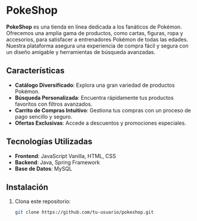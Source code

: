 # PokeShop

**PokeShop** es una tienda en línea dedicada a los fanáticos de Pokémon. Ofrecemos una amplia gama de productos, como cartas, figuras, ropa y accesorios, para satisfacer a entrenadores Pokémon de todas las edades. Nuestra plataforma asegura una experiencia de compra fácil y segura con un diseño amigable y herramientas de búsqueda avanzadas.

## Características

- **Catálogo Diversificado**: Explora una gran variedad de productos Pokémon.
- **Búsqueda Personalizada**: Encuentra rápidamente tus productos favoritos con filtros avanzados.
- **Carrito de Compras Intuitivo**: Gestiona tus compras con un proceso de pago sencillo y seguro.
- **Ofertas Exclusivas**: Accede a descuentos y promociones especiales.

## Tecnologías Utilizadas

- **Frontend**: JavaScript Vanilla, HTML, CSS
- **Backend**: Java, Spring Framework
- **Base de Datos**: MySQL

## Instalación

1. Clona este repositorio:
   ```bash
   git clone https://github.com/tu-usuario/pokeshop.git
